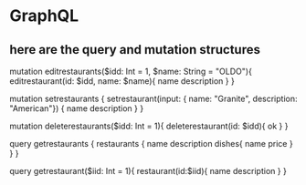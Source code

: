 # GraphQL

## here are the query and mutation structures


mutation editrestaurants($idd: Int = 1, $name: String = "OLDO"){
editrestaurant(id: $idd, name: $name){
name
description
}
}

mutation setrestaurants {
setrestaurant(input: {
name: "Granite",
description: "American"}) {
name
description
}
}

mutation deleterestaurants($idd: Int = 1){
  deleterestaurant(id: $idd){
ok
}
}

query getrestaurants {
restaurants {
name
description
dishes{
name
price
}
}
}

query getrestaurant($iid: Int = 1){
    restaurant(id:$iid){
name
description
}
}
